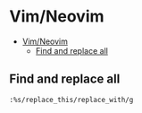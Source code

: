 # Vim/Neovim
<!--ts-->
* [Vim/Neovim](vim.md#vimneovim)
   * [Find and replace all](vim.md#find-and-replace-all)

<!-- Added by: runner, at: Fri Dec 10 14:41:59 UTC 2021 -->

<!--te-->

## Find and replace all
```vim
:%s/replace_this/replace_with/g
```
